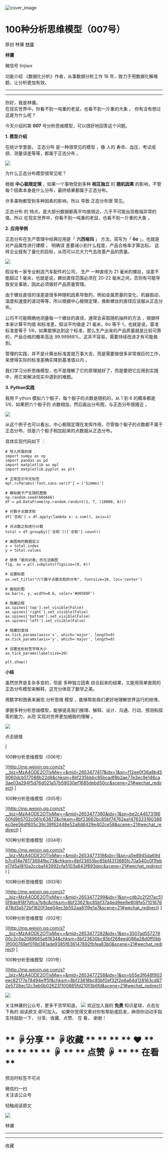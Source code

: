 ![cover_image](https://mmbiz.qlogo.cn/mmbiz_jpg/giaycic3UNwo0qGTv5OwPMh23pH0YEWquJsMJQelLGCicFOlR4sYaCeHMvTZWvicqMFUExd17jdicP2Te0uUmeD5vPw/0?wx_fmt=jpeg)

#  100种分析思维模型（007号）

原创  林骥  [ 林骥 ](javascript:void\(0\);)

**林骥**

微信号  linjiwx

功能介绍  《数据化分析》作者，从事数据分析工作 16 年，致力于用数据化解难题，让分析更加有效。

__ __

__ _ _ _ _

你好，我是林骥。  
在现实世界中，你看不到一吨重的老鼠，也看不到一斤重的大象  。  你有没有想过这是为什么呢？

今天介绍的第  **007** 号分析思维模型，可以很好地回答这个问题。

**1\. 模型介绍**

在统计学里面，  正态分布  是一种很常见的模型  ，像  人的  寿命、血压、考试成绩、测量误差等等，都属于正态分布  。

![](https://mmbiz.qpic.cn/mmbiz_jpg/giaycic3UNwo3ztVNxbkwc6fyxqbYqzibQNzExsicNWibkIj1X28qPR9KOORibJZw7HOXqItAuB2s2lGJGlwy7pMqEicQ/640?wx_fmt=jpeg)

为什么正态分布模型很常见呢？

根据 **中心极限定理** ，如果一个事物受到多种 **相互独立** 的 **随机因素** 的影响，不管每个因素本身是什么分布，最终结果都属于正态分布。

许多事物都受到多种因素的影响，所以  导致  正态分布很  常见。

正态分布  的  特点，是大部分数据都离平均值很近，几乎不可能出现极端异常的值。所以  在现实世界中，你看不到一吨重的老鼠，也看不到一斤重的大象  。

**2\. 应用举例**

正态分布在生产管理中经典应用是「 **六西格玛** 」  方法，简写为「 **6σ** 」，也就是  对产品属性进行建模  ，  明确误
差要减小到什么程度，产品合格率才算达标。  这样企业就有了量化的目标，从而可以花大力气去改善产品的质量。

![](https://mmbiz.qpic.cn/mmbiz_png/giaycic3UNwo3ztVNxbkwc6fyxqbYqzibQN7Epj4ibzN7qcXUfQI3yE7pkwYiaZGyfNXHXNsFyhmqabQ25WFjEez48Q/640?wx_fmt=gif)

假设有一家专业制造汽车配件的公司，  生产  一种直径为 21 毫米的螺丝，误差不能超过 1 毫米，也就是说，螺丝直径范围必须在 20-22
毫米之间，否则有可能导致安全事故，因此必须做好产品质量管理。

由于螺丝直径的误差是很多种随机因素导致的，例如金属质量的变化、机器振动、温度和速度的波动等等，所以根据中心极限定理，推断螺丝的直径应该服从正态分布。  

公司不可能精确地测量每一个螺丝的直径，通常会采取随机抽样的方法  ，根据样本来计算平均值  和标准差，假设平均值是 21 毫米，6σ 等于
1，也就是说，基准标准差等于 1/6，如果能够达到这个标准，那么生产出来的产品质量就是比较可靠的，产品合格的概率高达
99.99968%，这并不容易，需要持续改进才有可能做到。

管理的实践，并不是计算出标准差就万事大吉，而是需要做很多非常艰巨的工作，来使得实际的标准差确实降到基准值以内  。

我们学习分析思维模型，也不是理解了它的原理就好了，而是要把它应用到实践中，用它来解决现实中遇到的难题。

**3\. Python实践**

我用  P  ython 模拟六个骰子，每个骰子的点数是随机的，从 1 到 6 的概率都是 1/6，如果把六个骰子的
点数相加，然后画出分布图，与正态分布很接近  。

![](https://mmbiz.qpic.cn/mmbiz_png/giaycic3UNwo2ibtGfsudMgwB11zpLLNQ6uefVdY5hkL4dyemAfF2cV8IQFwXC8EMj7z2LLrJgmIibhRF3SIvUnUjA/640?wx_fmt=png)

从这个例子也可以看出，中心极限定理在发挥作用，尽管每个骰子的点数都不属于正态分布，但是六个骰子相加起来的点数服从正态分布。

具体实现代码如下  ：

    
    
    # 导入所需的库  
    import numpy as np  
    import pandas as pd  
    import matplotlib as mpl  
    import matplotlib.pyplot as plt  
      
    # 正常显示中文标签  
    mpl.rcParams['font.sans-serif'] = ['SimHei']  
      
    # 模拟骰子产生随机整数  
    np.random.seed(666666)  
    df = pd.DataFrame(np.random.randint(1, 7, (10000, 6)))  
      
    # 对骰子点数求和  
    df['总和'] = df.apply(lambda x: x.sum(), axis=1)  
      
    # 对点数之和进行计数  
    total = df.groupby(['总和'])['总和'].count()  
      
    # 画图用的数据定义  
    x = total.index  
    y = total.values  
      
    # 使用「面向对象」的方法画图  
    fig, ax = plt.subplots(figsize=(8, 6))  
      
    # 设置标题  
    ax.set_title("六个骰子点数总和的分布", fontsize=26, loc='center')  
      
    # 画柱形图  
    ax.bar(x, y, width=0.6, color='#00589F')  
      
    # 隐藏边框  
    ax.spines['top'].set_visible(False)  
    ax.spines['right'].set_visible(False)  
    ax.spines['bottom'].set_visible(False)  
    ax.spines['left'].set_visible(False)  
      
    # 隐藏刻度线  
    ax.tick_params(axis='x', which='major', length=0)  
    ax.tick_params(axis='y', which='major', length=0)  
      
    # 设置坐标标签字体大小  
    ax.tick_params(labelsize=20)  
      
    plt.show()

  

**小结**

虽然世界是复杂多变的，但是  多种独立因素  综合起来的结果，又能用简单直观的正态分布模型来解释，这充分体现了数学之美。

用数学和图表来展现  分析思维  模型  ，能够帮助我们更好地理解世界运行的规律。

掌握多种分析思维模型，能够提高我们推理、解释、设计、沟通、行动、预测和探索的能力，从而  实现对世界更加细致的理解  。

![](https://mmbiz.qpic.cn/mmbiz_gif/n0NOdjkypXiccrnz7SvRYPwwblnYyZU2xHfzEt8V1LXPK6ibrQ9BaQ2YH7ZFx3CbYkgXbZeuPUc6PNrA57Fu2y8Q/640?wx_fmt=gif)

  

点击链接

[

100种分析思维模型（006号）

](http://mp.weixin.qq.com/s?__biz=MzA4ODE2OTIxMw==&mid=2653477417&idx=1&sn=f12ee0f36a8b459060dcb517088b22d8&chksm=8bf235bbbc85bcadf8b2ae77e3ec9e146ca3ae03a294f5d76d021a57b59030ef1685debd50cc&scene=21#wechat_redirect)
[

100种分析思维模型（005号）

](http://mp.weixin.qq.com/s?__biz=MzA4ODE2OTIxMw==&mid=2653477360&idx=1&sn=be2c4457318600fd9b5702c061c63672&chksm=8bf23662bc85bf74762ea1476323160388ec0ee56df605c39c39f62448e52a8d6429e402ce58&scene=21#wechat_redirect)
[

100种分析思维模型（004号）

](http://mp.weixin.qq.com/s?__biz=MzA4ODE2OTIxMw==&mid=2653477319&idx=1&sn=a5e8945da69db7cd14e76173694fbc73&chksm=8bf23655bc85bf4313685fc70a540c0f1febe17d5a1810a2ccba143992cfa5103a843f893dec&scene=21#wechat_redirect)
[

100种分析思维模型（003号）

](http://mp.weixin.qq.com/s?__biz=MzA4ODE2OTIxMw==&mid=2653477299&idx=1&sn=cdb2c2f2f7ac510f8de918f7dfca7b8c&chksm=8bf23621bc85bf37a4ed9ee9e808fe57101676478d3a572bf1820f3ee04ec3b552aa8119e1a7&scene=21#wechat_redirect)
[

100种分析思维模型（002号）

](http://mp.weixin.qq.com/s?__biz=MzA4ODE2OTIxMw==&mid=2653477282&idx=1&sn=3507ad55727800c2c0a2089665a61634&chksm=8bf23630bc85bf268eed086a28d0ff0bb3f000769ef019d381ade9385f836147892fbfea83b0&scene=21#wechat_redirect)
[

100种分析思维模型（001号）

](http://mp.weixin.qq.com/s?__biz=MzA4ODE2OTIxMw==&mid=2653477258&idx=1&sn=b55e3f648f903eec82177e78494e1f5f&chksm=8bf23618bc85bf0ef32f2e6a64d128163cd872e5728ec12c3eb0b026231100865fd210f3b6fd&scene=21#wechat_redirect)  

![](https://mmbiz.qpic.cn/mmbiz_png/iaOib7ro3AqzmN91fpfXS59xeURluqkMibVtr0e3xHBVBO500PJCI3ZftE81I2WiaClictvjqLE91j0mkUibSBXr1yug/640?wx_fmt=png)

关注林骥的公众号，更多干货早知道。
![](https://mmbiz.qpic.cn/mmbiz_png/giaycic3UNwo0IvXVY910XS9h5qCC6kuVt2ZPOUWUib2SrDxeYP8iawPXDOIDzPb0dUgtXtOj30gB0QqnxAM6iaEehw/640?wx_fmt=png)
欢迎加入我的  **免费** 知识星球，点击左下角的  阅读原文  即可加入。  如果你觉得文章对你有帮助或启发，麻烦你动动手指支持鼓励一下，
分享、收藏、点赞、  在  看，  谢谢！

#  ** ☟分享  ** ☟收藏  ** ** ** ** ❤  ** ** ** ** ** ☟  ** ** 点赞 ☟  ** ** 在看  **

预览时标签不可点

微信扫一扫  
关注该公众号



轻触阅读原文

![](http://mmbiz.qpic.cn/mmbiz_png/giaycic3UNwo3rBmMJ1emiaHxRCj3Om1wuZZCsgHvFSR3sVQrPsicIlRiaGUicJD8KCZibrmu0FzGBc6aBzfBz3HLIeDA/0?wx_fmt=png)

林骥







****



****



  收藏

